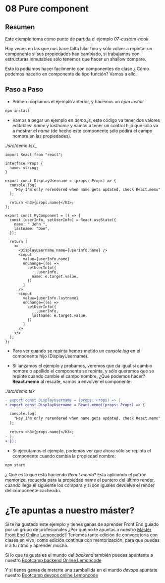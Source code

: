 # 08 Pure component

## Resumen

Este ejemplo toma como punto de partida el ejemplo _07-custom-hook_.

Hay veces en las que nos hace falta hilar fino y sólo volver a repintar un componente si sus propiedades han cambiado, si trabajamos con estructuras inmutables sólo tenemos que hacer un shallow compare.

Esto lo podíamos hacer facilmente con componentes de clase ¿ Cómo podemos hacerlo en componente de tipo función?
Vamos a ello.

## Paso a Paso

- Primero copiamos el ejemplo anterior, y hacemos un _npm install_

```bash
npm install
```

- Vamos a pegar un ejemplo en _demo.js_, este código va tener dos
  valores editables: _name_ y _lastname_ y vamos a tener un control
  hijo que sólo va a mostrar el _name_ (de hecho este componente
  sólo pedirá el campo nombre en las propiedades).

_./src_/demo.tsx\_

```tsx
import React from "react";

interface Props {
  name: string;
}

export const DisplayUsername = (props: Props) => {
  console.log(
    "Hey I'm only rerendered when name gets updated, check React.memo"
  );

  return <h3>{props.name}</h3>;
};

export const MyComponent = () => {
  const [userInfo, setUserInfo] = React.useState({
    name: " John ",
    lastname: "Doe",
  });

  return (
    <>
      <DisplayUsername name={userInfo.name} />
      <input
        value={userInfo.name}
        onChange={(e) =>
          setUserInfo({
            ...userInfo,
            name: e.target.value,
          })
        }
      />
      <input
        value={userInfo.lastname}
        onChange={(e) =>
          setUserInfo({
            ...userInfo,
            lastname: e.target.value,
          })
        }
      />
    </>
  );
};
```

- Para ver cuando se repinta hemos metido un _console.log_ en el componente hijo (DisplayUsername).

- Si lanzamos el ejemplo y probamos, veremos que da igual si cambio nombre o apellido el componente
  se repinta, y sólo queremos que se repinte cuando cambie el campo nombre, ¿Qué podemos hacer?
  **React.memo** al rescate, vamos a envolver el componente:

_./src/demo.tsx_

```diff
- export const DisplayUsername = (props: Props) => {
+ export const DisplayUsername = React.memo((props: Props) => {

  console.log(
    "Hey I'm only rerendered when name gets updated, check React.memo"
  );

  return <h3>{props.name}</h3>;
- };
+ });
```

- Si ejecutamos el ejemplo, podemos ver que ahora sólo se repinta el componente cuando
  cambia la propiedad nombre:

```bash
npm start
```

¿ Qué es lo que está haciendo _React.memo_? Esta aplicando el patrón memorize, recuerda para la propiedad name el puntero del último render, cuando llega el siguiente los compara y si son iguales devuelve el render del componente cacheado.

# ¿Te apuntas a nuestro máster?

Si te ha gustado este ejemplo y tienes ganas de aprender Front End
guiado por un grupo de profesionales ¿Por qué no te apuntas a
nuestro [Máster Front End Online Lemoncode](https://lemoncode.net/master-frontend#inicio-banner)? Tenemos tanto edición de convocatoria
con clases en vivo, como edición continua con mentorización, para
que puedas ir a tu ritmo y aprender mucho.

Si lo que te gusta es el mundo del _backend_ también puedes apuntante a nuestro [Bootcamp backend Online Lemoncode](https://lemoncode.net/bootcamp-backend#bootcamp-backend/inicio)

Y si tienes ganas de meterte una zambullida en el mundo _devops_
apuntate nuestro [Bootcamp devops online Lemoncode](https://lemoncode.net/bootcamp-devops#bootcamp-devops/inicio)
